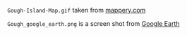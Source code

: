 
`Gough-Island-Map.gif` taken from [mappery.com](http://www.mappery.com/map-of/Gough-Island-Map)

`Gough_google_earth.png` is a screen shot from [Google Earth](http://www.google.com/earth/explore/products/desktop.html)
